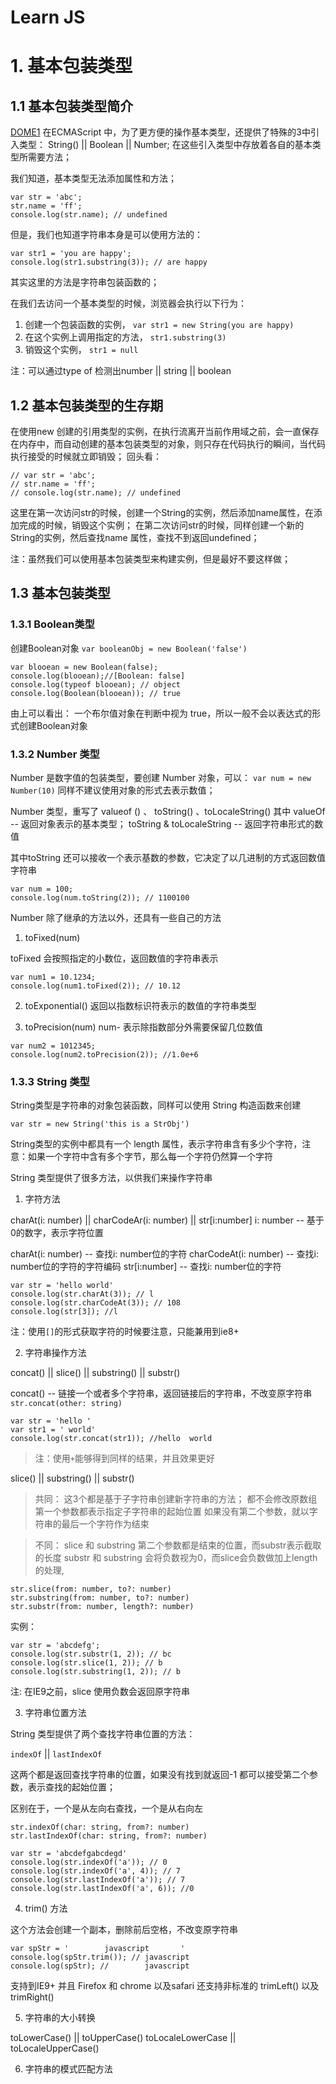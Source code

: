 # Learn JS

# 1. 基本包装类型

## 1.1 基本包装类型简介
[DOME1](./html/dome1.js)
在ECMAScript 中，为了更方便的操作基本类型，还提供了特殊的3中引入类型： String() || Boolean || Number; 在这些引入类型中存放着各自的基本类型所需要方法；

我们知道，基本类型无法添加属性和方法；
```
var str = 'abc';
str.name = 'ff';
console.log(str.name); // undefined
```

但是，我们也知道字符串本身是可以使用方法的：
```
var str1 = 'you are happy';
console.log(str1.substring(3)); // are happy
```

其实这里的方法是字符串包装函数的；

在我们去访问一个基本类型的时候，浏览器会执行以下行为：
1. 创建一个包装函数的实例， `var str1 = new String(you are happy)`
2. 在这个实例上调用指定的方法， `str1.substring(3)`
3. 销毁这个实例， `str1 = null`

注：可以通过type of 检测出number || string || boolean

## 1.2 基本包装类型的生存期

在使用new 创建的引用类型的实例，在执行流离开当前作用域之前，会一直保存在内存中，而自动创建的基本包装类型的对象，则只存在代码执行的瞬间，当代码执行接受的时候就立即销毁；
回头看：
```
// var str = 'abc';
// str.name = 'ff';
// console.log(str.name); // undefined
```
这里在第一次访问str的时候，创建一个String的实例，然后添加name属性，在添加完成的时候，销毁这个实例；
在第二次访问str的时候，同样创建一个新的String的实例，然后查找name 属性，查找不到返回undefined；

注：虽然我们可以使用基本包装类型来构建实例，但是最好不要这样做；

## 1.3 基本包装类型

### 1.3.1 Boolean类型

创建Boolean对象  `var booleanObj = new Boolean('false')`

```
var blooean = new Boolean(false);
console.log(blooean);//[Boolean: false]
console.log(typeof blooean); // object
console.log(Boolean(blooean)); // true
```

由上可以看出： 一个布尔值对象在判断中视为 true，所以一般不会以表达式的形式创建Boolean对象

### 1.3.2 Number 类型

Number 是数字值的包装类型，要创建 Number 对象，可以：
`var num = new Number(10)`
同样不建议使用对象的形式去表示数值；

Number 类型，重写了 valueof () 、 toString() 、toLocaleString()
其中 valueOf -- 返回对象表示的基本类型；
toString & toLocaleString -- 返回字符串形式的数值

其中toString 还可以接收一个表示基数的参数，它决定了以几进制的方式返回数值字符串
```
var num = 100;
console.log(num.toString(2)); // 1100100
```

Number 除了继承的方法以外，还具有一些自己的方法

1) toFixed(num)

toFixed 会按照指定的小数位，返回数值的字符串表示

```
var num1 = 10.1234;
console.log(num1.toFixed(2)); // 10.12
```
2) toExponential()
返回以指数标识符表示的数值的字符串类型

3) toPrecision(num)
num- 表示除指数部分外需要保留几位数值
```
var num2 = 1012345;
console.log(num2.toPrecision(2)); //1.0e+6
```

### 1.3.3 String 类型

String类型是字符串的对象包装函数，同样可以使用 String 构造函数来创建

`var str = new String('this is a StrObj')`

String类型的实例中都具有一个 length 属性，表示字符串含有多少个字符，注意：如果一个字符中含有多个字节，那么每一个字符仍然算一个字符

String 类型提供了很多方法，以供我们来操作字符串

1. 字符方法

charAt(i: number) || charCodeAr(i: number) || str[i:number]
i: number -- 基于0的数字，表示字符位置

charAt(i: number) -- 查找i: number位的字符
charCodeAt(i: number) -- 查找i: number位的字符的字符编码
str[i:number] -- 查找i: number位的字符
```
var str = 'hello world'
console.log(str.charAt(3)); // l
console.log(str.charCodeAt(3)); // 108
console.log(str[3]); //l
```
注：使用`[]`的形式获取字符的时候要注意，只能兼用到ie8+

2. 字符串操作方法

concat() || slice() || substring() || substr()

concat() -- 链接一个或者多个字符串，返回链接后的字符串，不改变原字符串
`str.concat(other: string)`

```
var str = 'hello '
var str1 = ' world'
console.log(str.concat(str1)); //hello  world
```
>注：使用`+`能够得到同样的结果，并且效果更好

slice() || substring() || substr()

>共同：
这3个都是基于子字符串创建新字符串的方法；
都不会修改原数组
第一个参数都表示指定子字符串的起始位置
如果没有第二个参数，就以字符串的最后一个字符作为结束

>不同：
> slice 和 substring 第二个参数都是结束的位置，而substr表示截取的长度
> substr 和 substring 会将负数视为0，而slice会负数做加上length的处理,

```
str.slice(from: number, to?: number)
str.substring(from: number, to?: number)
str.substr(from: number, length?: number)
```
实例：
```
var str = 'abcdefg';
console.log(str.substr(1, 2)); // bc
console.log(str.slice(1, 2)); // b
console.log(str.substring(1, 2)); // b
```

注: 在IE9之前，slice 使用负数会返回原字符串

3. 字符串位置方法

String 类型提供了两个查找字符串位置的方法：

`indexOf` || `lastIndexOf`

这两个都是返回查找字符串的位置，如果没有找到就返回-1
都可以接受第二个参数，表示查找的起始位置；

区别在于，一个是从左向右查找，一个是从右向左

```
str.indexOf(char: string, from?: number)
str.lastIndexOf(char: string, from?: number)
```

```
var str = 'abcdefgabcdegd'
console.log(str.indexOf('a')); // 0
console.log(str.indexOf('a', 4)); // 7
console.log(str.lastIndexOf('a')); // 7
console.log(str.lastIndexOf('a', 6)); //0
```

4. trim() 方法

这个方法会创建一个副本，删除前后空格，不改变原字符串
```
var spStr = '        javascript       '
console.log(spStr.trim()); // javascript
console.log(spStr); //        javascript       
```

支持到IE9+ 并且 Firefox 和 chrome 以及safari 还支持非标准的 trimLeft() 以及 trimRight()

5. 字符串的大小转换

toLowerCase() || toUpperCase()
toLocaleLowerCase || toLocaleUpperCase()

6. 字符串的模式匹配方法
